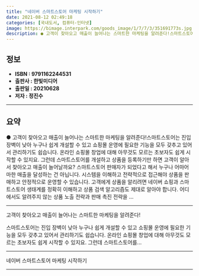 ```yaml
---
title: "네이버 스마트스토어 마케팅 시작하기"
date: 2021-08-12 02:49:18
categories: [국내도서, 컴퓨터-인터넷]
image: https://bimage.interpark.com/goods_image/1/7/7/3/351691773s.jpg
description: ● 고객이 찾아오고 매출이 늘어나는 스마트한 마케팅을 알려준다!스마트스토어는 진입 장벽이 낮아 누구나 쉽게 개설할 수 있고 쇼핑몰 운영에 필요한 기능을 모두 갖추고 있어서 관리하기도 쉽습니다. 온라인 쇼핑몰 창업에 대해 아무것도 모르는 초보자도 쉽게 시작할 수 있지요. 그런데 스마트스
---
```


## **정보**

- **ISBN : 9791162244531**
- **출판사 : 한빛미디어**
- **출판일 : 20210628**
- **저자 : 정진수**

------



## **요약**

●  고객이 찾아오고 매출이 늘어나는 스마트한 마케팅을 알려준다!스마트스토어는 진입 장벽이 낮아 누구나 쉽게 개설할 수 있고 쇼핑몰 운영에 필요한 기능을 모두 갖추고 있어서 관리하기도 쉽습니다. 온라인 쇼핑몰 창업에 대해 아무것도 모르는 초보자도 쉽게 시작할 수 있지요. 그런데 스마트스토어를 개설하고 상품을 등록하기만 하면 고객이 알아서 찾아오고 매출이 늘어날까요? 스마트스토어 판매자가 되었다고 해서 누구나 어마어마한 매출을 달성하는 건 아닙니다. 시스템을 이해하고 전략적으로 접근해야 상품을 판매하고 안정적으로 운영할 수 있습니다. 고객에게 상품을 알리려면 네이버 쇼핑과 스마트스토어 생태계를 정확히 이해하고 상품 검색 알고리즘도 제대로 알아야 합니다. 어디에서도 알려주지 않는 상품 노출 전략과 판매 촉진 전략을 ...

------

고객이 찾아오고 매출이 늘어나는 스마트한 마케팅을 알려준다!

스마트스토어는 진입 장벽이 낮아 누구나 쉽게 개설할 수 있고 쇼핑몰 운영에 필요한 기능을 모두 갖추고 있어서 관리하기도 쉽습니다. 온라인 쇼핑몰 창업에 대해 아무것도 모르는 초보자도 쉽게 시작할 수 있지요. 그런데 스마트스토어를... 

------


네이버 스마트스토어 마케팅 시작하기 

------


